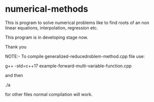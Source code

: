 # numerical-methods
This is program to solve numerical problems like to find roots of an non linear equations, interpolation, regression etc.

This program is in developing stage now. 

Thank you

NOTE:-
To compile generalized-reducedroblem-method.cpp file use:

 g++ -std=c++17 example-forward-multi-variable-function.cpp

 and then

 ./a

 for other files normal compilation will work.
